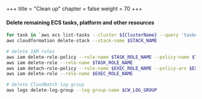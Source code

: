+++
title = "Clean up"
chapter = false
weight = 70
+++

#### Delete remaining ECS tasks, platform and other resources

```bash
for task in `aws ecs list-tasks --cluster ${ClusterName} --query 'taskArns' --output text`; do aws ecs stop-task --cluster ${ClusterName} --task $task; done
aws cloudformation delete-stack --stack-name $STACK_NAME
```

```bash
# delete IAM roles
aws iam delete-role-policy --role-name $TASK_ROLE_NAME --policy-name $TASK_ROLE_POLICY
aws iam delete-role --role-name $TASK_ROLE_NAME
aws iam detach-role-policy --role-name $EXEC_ROLE_NAME --policy-arn $EXEC_ROLE_POLICY_ARN
aws iam delete-role --role-name $EXEC_ROLE_NAME

# delete CloudWatch log group
aws logs delete-log-group --log-group-name $CW_LOG_GROUP
```